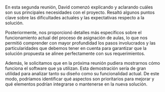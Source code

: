 En esta segunda reunión, David comenzó explicando y aclarando cuáles son sus principales necesidades con el proyecto. Resaltó algunos puntos clave sobre las dificultades actuales y las expectativas respecto a la solución.

Posteriormente, nos proporcionó detalles más específicos sobre el funcionamiento actual del proceso de asignación de aulas, lo que nos permitió comprender con mayor profundidad los pasos involucrados y las particularidades que debemos tener en cuenta para garantizar que la solución propuesta se alinee perfectamente con sus requerimientos.

Además, le solicitamos que en la próxima reunión pudiera mostrarnos cómo funciona el software que ya utilizan. Esta demostración sería de gran utilidad para analizar tanto su diseño como su funcionalidad actual. De este modo, podríamos identificar qué aspectos son prioritarios para mejorar y qué elementos podrían integrarse o mantenerse en la nueva solución.
